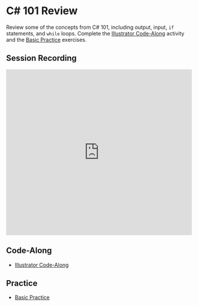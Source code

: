 # <span>C# 101 Review</span>
Review some of the concepts from C# 101, including output, input, `if` statements, and `while` loops. Complete the [Illustrator Code-Along](IllustratorCodeAlong.md) activity and the [Basic Practice](BasicReviewPractice.md) exercises.

## Session Recording
<iframe width="100%" height="450px" src="https://www.youtube.com/embed/RcxcFqOkb3M" frameborder="0" allow="accelerometer; autoplay; clipboard-write; encrypted-media; gyroscope; picture-in-picture" allowfullscreen></iframe>

## Code-Along
- [Illustrator Code-Along](IllustratorCodeAlong.md)

## Practice
- [Basic Practice](BasicReviewPractice.md)